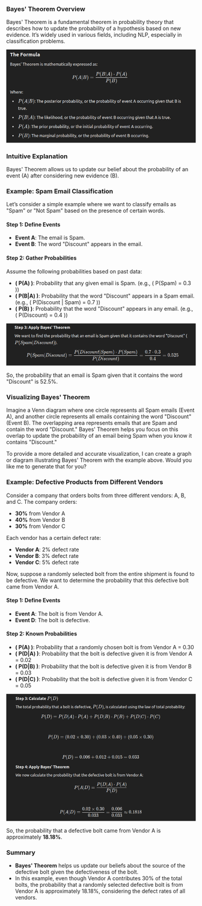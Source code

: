 ### **Bayes' Theorem Overview**

Bayes' Theorem is a fundamental theorem in probability theory that describes how to update the probability of a hypothesis based on new evidence. It’s widely used in various fields, including NLP, especially in classification problems.


![The Formula](14.png)


### **Intuitive Explanation**
Bayes' Theorem allows us to update our belief about the probability of an event (A) after considering new evidence (B).

### **Example: Spam Email Classification**

Let’s consider a simple example where we want to classify emails as "Spam" or "Not Spam" based on the presence of certain words.

#### **Step 1: Define Events**
- **Event A**: The email is Spam.
- **Event B**: The word "Discount" appears in the email.

#### **Step 2: Gather Probabilities**
Assume the following probabilities based on past data:
- **\( P(A) \)**: Probability that any given email is Spam. (e.g., \( P(Spam) = 0.3 \))
- **\( P(B|A) \)**: Probability that the word "Discount" appears in a Spam email. (e.g., \( P(Discount | Spam) = 0.7 \))
- **\( P(B) \)**: Probability that the word "Discount" appears in any email. (e.g., \( P(Discount) = 0.4 \))

![Apply Bayes' Theorem](15.png)

So, the probability that an email is Spam given that it contains the word "Discount" is 52.5%.

### **Visualizing Bayes' Theorem**

Imagine a Venn diagram where one circle represents all Spam emails (Event A), and another circle represents all emails containing the word "Discount" (Event B). The overlapping area represents emails that are Spam and contain the word "Discount." Bayes' Theorem helps you focus on this overlap to update the probability of an email being Spam when you know it contains "Discount."

To provide a more detailed and accurate visualization, I can create a graph or diagram illustrating Bayes' Theorem with the example above. Would you like me to generate that for you?

### **Example: Defective Products from Different Vendors**

Consider a company that orders bolts from three different vendors: A, B, and C. The company orders:
- **30%** from Vendor A
- **40%** from Vendor B
- **30%** from Vendor C

Each vendor has a certain defect rate:
- **Vendor A**: 2% defect rate
- **Vendor B**: 3% defect rate
- **Vendor C**: 5% defect rate

Now, suppose a randomly selected bolt from the entire shipment is found to be defective. We want to determine the probability that this defective bolt came from Vendor A.

#### **Step 1: Define Events**
- **Event A**: The bolt is from Vendor A.
- **Event D**: The bolt is defective.

#### **Step 2: Known Probabilities**
- **\( P(A) \)**: Probability that a randomly chosen bolt is from Vendor A = 0.30
- **\( P(D|A) \)**: Probability that the bolt is defective given it is from Vendor A = 0.02
- **\( P(D|B) \)**: Probability that the bolt is defective given it is from Vendor B = 0.03
- **\( P(D|C) \)**: Probability that the bolt is defective given it is from Vendor C = 0.05

![ Calculate \( P(D) \)](16.png)

So, the probability that a defective bolt came from Vendor A is approximately **18.18%**.

### **Summary**
- **Bayes' Theorem** helps us update our beliefs about the source of the defective bolt given the defectiveness of the bolt.
- In this example, even though Vendor A contributes 30% of the total bolts, the probability that a randomly selected defective bolt is from Vendor A is approximately 18.18%, considering the defect rates of all vendors.
